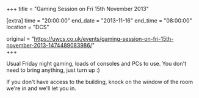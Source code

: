 +++
title = "Gaming Session on Fri 15th November 2013"

[extra]
time = "20:00:00"
end_date = "2013-11-16"
end_time = "08:00:00"
location = "DCS"

original = "https://uwcs.co.uk/events/gaming-session-on-fri-15th-november-2013-1474489083986/"    
+++

Usual Friday night gaming, loads of consoles and PCs to use. You don't need to bring anything, just turn up :)

If you don't have access to the building, knock on the window of the room we're in and we'll let you in.

